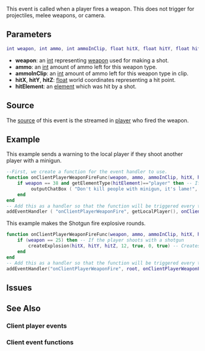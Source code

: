 This event is called when a player fires a weapon. This does not trigger for projectiles, melee weapons, or camera.

Parameters
----------

``` lua
int weapon, int ammo, int ammoInClip, float hitX, float hitY, float hitZ, element hitElement, float startX, float startY, float startZ
```

-   **weapon**: an [int](/docs/int.md "wikilink") representing [weapon](/weapons.md "wikilink") used for making a shot.
-   **ammo**: an [int](/docs/int.md "wikilink") amount of ammo left for this weapon type.
-   **ammoInClip**: an [int](/docs/int.md "wikilink") amount of ammo left for this weapon type in clip.
-   **hitX**, **hitY**, **hitZ**: [float](/docs/float.md "wikilink") world coordinates representing a hit point.
-   **hitElement**: an [element](/docs/element.md "wikilink") which was hit by a shot.

Source
------

The [source](/docs/event_system#Event_source.md "wikilink") of this event is the streamed in [player](/player.md "wikilink") who fired the weapon.

Example
-------

This example sends a warning to the local player if they shoot another player with a minigun.

``` lua
--First, we create a function for the event handler to use.
function onClientPlayerWeaponFireFunc(weapon, ammo, ammoInClip, hitX, hitY, hitZ, hitElement )
    if weapon == 38 and getElementType(hitElement)=="player" then -- If the player shoots with a minigun, and hits another player...
         outputChatBox ( "Don't kill people with minigun, it's lame!", 255, 0, 0 ) -- We output a warning to him.
    end
end
-- Add this as a handler so that the function will be triggered every time the local player fires.
addEventHandler ( "onClientPlayerWeaponFire", getLocalPlayer(), onClientPlayerWeaponFireFunc )
```

This example makes the Shotgun fire explosive rounds.

``` lua
function onClientPlayerWeaponFireFunc(weapon, ammo, ammoInClip, hitX, hitY, hitZ, hitElement)
    if (weapon == 25) then -- If the player shoots with a shotgun
        createExplosion(hitX, hitY, hitZ, 12, true, 0, true) -- Creates a tiny explosion where the bullet hit.
    end
end
-- Add this as a handler so that the function will be triggered every time a player fires.
addEventHandler("onClientPlayerWeaponFire", root, onClientPlayerWeaponFireFunc)
```

Issues
------

See Also
--------

### Client player events

### Client event functions
